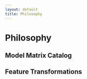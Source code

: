 ```yaml
---
layout: default
title: Philosophy
---
```


# <a name="philosophy">Philosophy</a>

## <a name="model-matrix-catalog">Model Matrix Catalog</a>

## <a name="feature-transformations">Feature Transformations</a>
